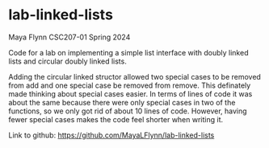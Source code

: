 lab-linked-lists
================

Maya Flynn
CSC207-01 Spring 2024

Code for a lab on implementing a simple list interface with doubly
linked lists and circular doubly linked lists.

Adding the circular linked structor allowed two special cases to be removed from add and one special case be removed from remove. This definately made thinking about special cases easier. In terms of lines of code it was about the same because there were only special cases in two of the functions, so we only got rid of about 10 lines of code. However, having fewer special cases makes the code feel shorter when writing it.

Link to github:
https://github.com/MayaLFlynn/lab-linked-lists